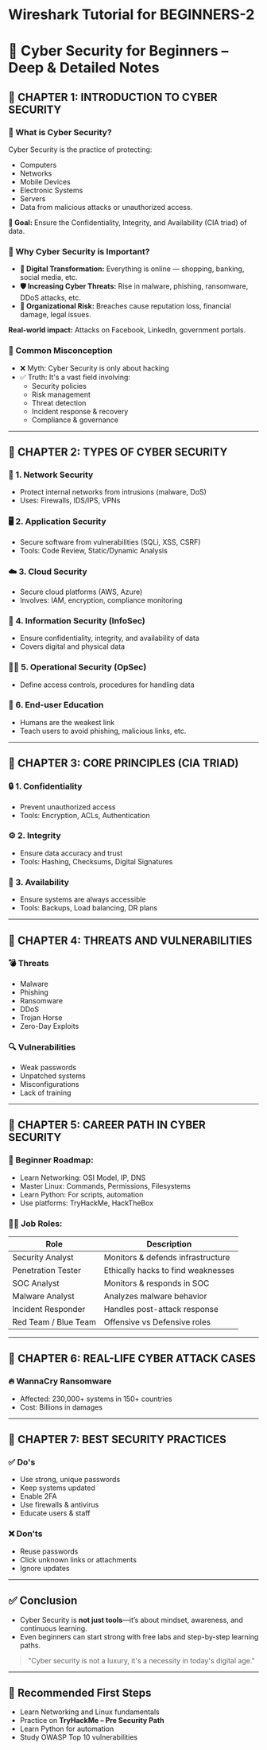 # Wireshark Tutorial for BEGINNERS-2
# 🧠 Cyber Security for Beginners – Deep & Detailed Notes

## 📘 CHAPTER 1: INTRODUCTION TO CYBER SECURITY

### 🔹 What is Cyber Security?
Cyber Security is the practice of protecting:
- Computers
- Networks
- Mobile Devices
- Electronic Systems
- Servers
- Data
from malicious attacks or unauthorized access.

**🔑 Goal:** Ensure the Confidentiality, Integrity, and Availability (CIA triad) of data.

### 🔹 Why Cyber Security is Important?
- **📱 Digital Transformation:** Everything is online — shopping, banking, social media, etc.
- **🛡️ Increasing Cyber Threats:** Rise in malware, phishing, ransomware, DDoS attacks, etc.
- **🏢 Organizational Risk:** Breaches cause reputation loss, financial damage, legal issues.

**Real-world impact:** Attacks on Facebook, LinkedIn, government portals.

### 🔹 Common Misconception
- ❌ Myth: Cyber Security is only about hacking
- ✅ Truth: It's a vast field involving:
  - Security policies
  - Risk management
  - Threat detection
  - Incident response & recovery
  - Compliance & governance

---

## 📘 CHAPTER 2: TYPES OF CYBER SECURITY

### 🔐 1. Network Security
- Protect internal networks from intrusions (malware, DoS)
- Uses: Firewalls, IDS/IPS, VPNs

### 🖥️ 2. Application Security
- Secure software from vulnerabilities (SQLi, XSS, CSRF)
- Tools: Code Review, Static/Dynamic Analysis

### ☁️ 3. Cloud Security
- Secure cloud platforms (AWS, Azure)
- Involves: IAM, encryption, compliance monitoring

### 📁 4. Information Security (InfoSec)
- Ensure confidentiality, integrity, and availability of data
- Covers digital and physical data

### 👨‍💼 5. Operational Security (OpSec)
- Define access controls, procedures for handling data

### 🧠 6. End-user Education
- Humans are the weakest link
- Teach users to avoid phishing, malicious links, etc.

---

## 📘 CHAPTER 3: CORE PRINCIPLES (CIA TRIAD)

### 🔒 1. Confidentiality
- Prevent unauthorized access
- Tools: Encryption, ACLs, Authentication

### ⚙️ 2. Integrity
- Ensure data accuracy and trust
- Tools: Hashing, Checksums, Digital Signatures

### 📶 3. Availability
- Ensure systems are always accessible
- Tools: Backups, Load balancing, DR plans

---

## 📘 CHAPTER 4: THREATS AND VULNERABILITIES

### 💣 Threats
- Malware
- Phishing
- Ransomware
- DDoS
- Trojan Horse
- Zero-Day Exploits

### 🔍 Vulnerabilities
- Weak passwords
- Unpatched systems
- Misconfigurations
- Lack of training

---

## 📘 CHAPTER 5: CAREER PATH IN CYBER SECURITY

### 👣 Beginner Roadmap:
- Learn Networking: OSI Model, IP, DNS
- Master Linux: Commands, Permissions, Filesystems
- Learn Python: For scripts, automation
- Use platforms: TryHackMe, HackTheBox

### 🧑‍💻 Job Roles:
| Role              | Description                        |
|-------------------|------------------------------------|
| Security Analyst  | Monitors & defends infrastructure  |
| Penetration Tester| Ethically hacks to find weaknesses |
| SOC Analyst       | Monitors & responds in SOC         |
| Malware Analyst   | Analyzes malware behavior          |
| Incident Responder| Handles post-attack response       |
| Red Team / Blue Team| Offensive vs Defensive roles     |

---

## 📘 CHAPTER 6: REAL-LIFE CYBER ATTACK CASES

### 🔥 WannaCry Ransomware
- Affected: 230,000+ systems in 150+ countries
- Cost: Billions in damages

---

## 📘 CHAPTER 7: BEST SECURITY PRACTICES

### ✅ Do's
- Use strong, unique passwords
- Keep systems updated
- Enable 2FA
- Use firewalls & antivirus
- Educate users & staff

### ❌ Don'ts
- Reuse passwords
- Click unknown links or attachments
- Ignore updates

---

## ✅ Conclusion
- Cyber Security is **not just tools**—it’s about mindset, awareness, and continuous learning.
- Even beginners can start strong with free labs and step-by-step learning paths.

> "Cyber security is not a luxury, it's a necessity in today's digital age."

---

## 🧩 Recommended First Steps
- Learn Networking and Linux fundamentals
- Practice on **TryHackMe – Pre Security Path**
- Learn Python for automation
- Study OWASP Top 10 vulnerabilities
